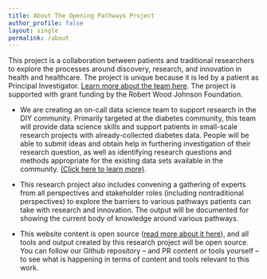 ```yaml
---
title: About The Opening Pathways Project
author_profile: false
layout: single
permalink: /about
---
```


This project is a collaboration between patients and traditional researchers to explore the processes around discovery, research, and innovation in health and healthcare. The project is unique because it is led by a patient as Principal Investigator. [Learn more about the team here](/meet-the-team). The project is supported with grant funding by the Robert Wood Johnson Foundation.

* We are creating an on-call data science team to support research in the DIY community. Primarily targeted at the diabetes community, this team will provide data science skills and support patients in small-scale research projects with already-collected diabetes data. People will be able to submit ideas and obtain help in furthering investigation of their research question, as well as identifying research questions and methods appropriate for the existing data sets available in the community. [(Click here to learn more)](http://openingpathways.org/work-with-data-science-team).

* This research project also includes convening a gathering of experts from all perspectives and stakeholder roles (including nontraditional perspectives) to explore the barriers to various pathways patients can take with research and innovation. The output will be documented for showing the current body of knowledge around various pathways.

* This website content is open source ([read more about it here](/everything-is-open-source)), and all tools and output created by this research project will be open source. You can follow our Github repository – and PR content or tools yourself – to see what is happening in terms of content and tools relevant to this work.
